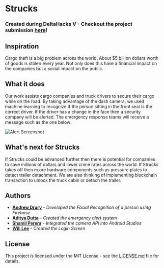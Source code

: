 # Strucks

### Created during DeltaHacks V - Checkout the project submission [here](https://devpost.com/software/strucks)!

## Inspiration
Cargo theft is a big problem across the world. About $5 billion dollars worth of goods is stolen every year. Not only does this have a financial impact on the companies but a social impact on the public.

## What it does
Our work assists cargo companies and truck drivers to secure their cargo while on the road. By taking advantage of the dash camera, we used machine learning to recognize if the person sitting in the front seat is the correct driver. If the driver has a change in the face then a security company will be alerted. The emergency response teams will receive a message such as the one below:

![Alert Screenshot](https://challengepost-s3-challengepost.netdna-ssl.com/photos/production/software_photos/000/749/925/datas/gallery.jpg)

## What's next for Strucks
If Strucks could be advanced further then there is potential for companies to save millions of dollars and lower crime rates across the world. If Strucks takes off then m.ore hardware components such as pressure plates to detect trailer detachment. We are also thinking of implementing blockchain transaction to unlock the truck cabin or detach the trailer.

## Authors

* **[Andrew Drury](https://github.com/andrewdrury)** - *Developed the Facial Recognition of a person using Firebase*
* **[Aditya Dutta](https://github.com/adityadutta)** - *Created the emergency alert system*
* **[Shamil Perera](https://github.com/shammy9999)** - *Integrated the camera API into Android Studios*
* **[Will Lee](https://github.com/Wililee)** - *Created the Login Screen*

## License

This project is licensed under the MIT License - see the [LICENSE.md](LICENSE.md) file for details.
